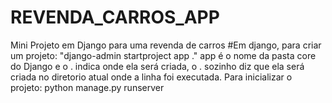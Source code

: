 # REVENDA_CARROS_APP
Mini Projeto em Django para uma revenda de carros
#Em django, para criar um projeto: "django-admin startproject app ." app é o nome da pasta core do Django e o . indica onde ela será criada, o . sozinho diz que ela será criada no diretorio atual onde a linha foi executada.
Para inicializar o projeto: python manage.py runserver 
